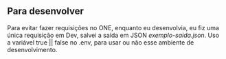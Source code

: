 ## Para desenvolver
Para evitar fazer requisições no ONE, enquanto eu desenvolvia, eu fiz uma única requisição em Dev, salvei a saída em JSON *exemplo-saida.json*.
Uso a variável true || false no .env, para usar ou não esse ambiente de desenvolvimento.